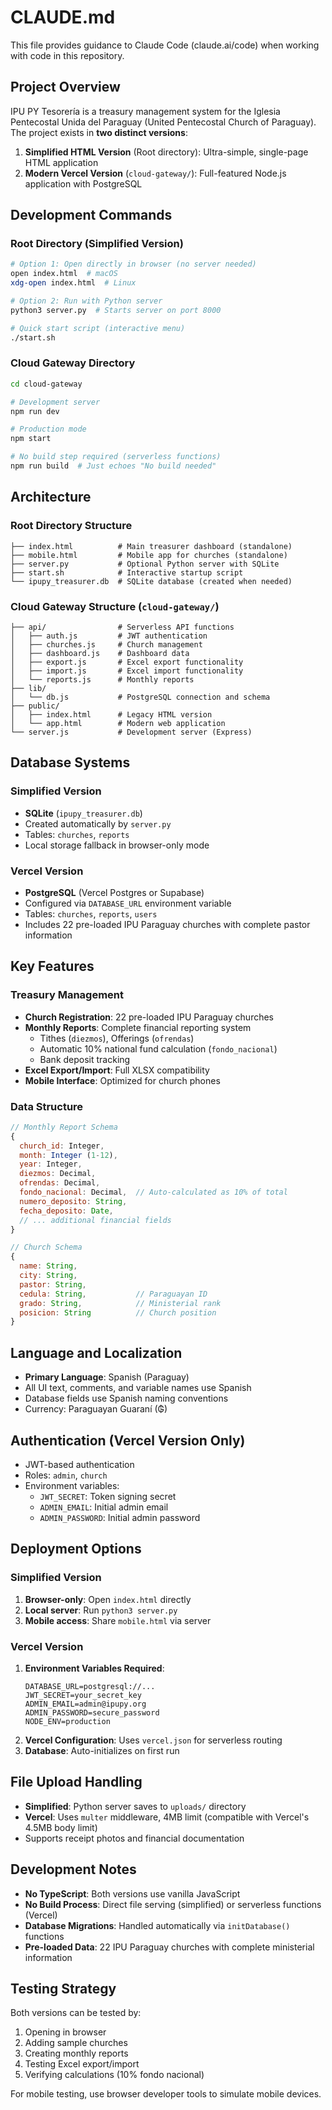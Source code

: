 # CLAUDE.md

This file provides guidance to Claude Code (claude.ai/code) when working with code in this repository.

## Project Overview

IPU PY Tesorería is a treasury management system for the Iglesia Pentecostal Unida del Paraguay (United Pentecostal Church of Paraguay). The project exists in **two distinct versions**:

1. **Simplified HTML Version** (Root directory): Ultra-simple, single-page HTML application
2. **Modern Vercel Version** (`cloud-gateway/`): Full-featured Node.js application with PostgreSQL

## Development Commands

### Root Directory (Simplified Version)
```bash
# Option 1: Open directly in browser (no server needed)
open index.html  # macOS
xdg-open index.html  # Linux

# Option 2: Run with Python server
python3 server.py  # Starts server on port 8000

# Quick start script (interactive menu)
./start.sh
```

### Cloud Gateway Directory
```bash
cd cloud-gateway

# Development server
npm run dev

# Production mode
npm start

# No build step required (serverless functions)
npm run build  # Just echoes "No build needed"
```

## Architecture

### Root Directory Structure
```
├── index.html          # Main treasurer dashboard (standalone)
├── mobile.html         # Mobile app for churches (standalone)
├── server.py           # Optional Python server with SQLite
├── start.sh            # Interactive startup script
└── ipupy_treasurer.db  # SQLite database (created when needed)
```

### Cloud Gateway Structure (`cloud-gateway/`)
```
├── api/                # Serverless API functions
│   ├── auth.js         # JWT authentication
│   ├── churches.js     # Church management
│   ├── dashboard.js    # Dashboard data
│   ├── export.js       # Excel export functionality
│   ├── import.js       # Excel import functionality
│   └── reports.js      # Monthly reports
├── lib/
│   └── db.js           # PostgreSQL connection and schema
├── public/
│   ├── index.html      # Legacy HTML version
│   └── app.html        # Modern web application
└── server.js           # Development server (Express)
```

## Database Systems

### Simplified Version
- **SQLite** (`ipupy_treasurer.db`)
- Created automatically by `server.py`
- Tables: `churches`, `reports`
- Local storage fallback in browser-only mode

### Vercel Version
- **PostgreSQL** (Vercel Postgres or Supabase)
- Configured via `DATABASE_URL` environment variable
- Tables: `churches`, `reports`, `users`
- Includes 22 pre-loaded IPU Paraguay churches with complete pastor information

## Key Features

### Treasury Management
- **Church Registration**: 22 pre-loaded IPU Paraguay churches
- **Monthly Reports**: Complete financial reporting system
  - Tithes (`diezmos`), Offerings (`ofrendas`)
  - Automatic 10% national fund calculation (`fondo_nacional`)
  - Bank deposit tracking
- **Excel Export/Import**: Full XLSX compatibility
- **Mobile Interface**: Optimized for church phones

### Data Structure
```javascript
// Monthly Report Schema
{
  church_id: Integer,
  month: Integer (1-12),
  year: Integer,
  diezmos: Decimal,
  ofrendas: Decimal,
  fondo_nacional: Decimal,  // Auto-calculated as 10% of total
  numero_deposito: String,
  fecha_deposito: Date,
  // ... additional financial fields
}

// Church Schema  
{
  name: String,
  city: String,
  pastor: String,
  cedula: String,           // Paraguayan ID
  grado: String,            // Ministerial rank
  posicion: String          // Church position
}
```

## Language and Localization

- **Primary Language**: Spanish (Paraguay)
- All UI text, comments, and variable names use Spanish
- Database fields use Spanish naming conventions
- Currency: Paraguayan Guaraní (₲)

## Authentication (Vercel Version Only)

- JWT-based authentication
- Roles: `admin`, `church`
- Environment variables:
  - `JWT_SECRET`: Token signing secret
  - `ADMIN_EMAIL`: Initial admin email
  - `ADMIN_PASSWORD`: Initial admin password

## Deployment Options

### Simplified Version
1. **Browser-only**: Open `index.html` directly
2. **Local server**: Run `python3 server.py`
3. **Mobile access**: Share `mobile.html` via server

### Vercel Version
1. **Environment Variables Required**:
   ```
   DATABASE_URL=postgresql://...
   JWT_SECRET=your_secret_key
   ADMIN_EMAIL=admin@ipupy.org
   ADMIN_PASSWORD=secure_password
   NODE_ENV=production
   ```
2. **Vercel Configuration**: Uses `vercel.json` for serverless routing
3. **Database**: Auto-initializes on first run

## File Upload Handling

- **Simplified**: Python server saves to `uploads/` directory
- **Vercel**: Uses `multer` middleware, 4MB limit (compatible with Vercel's 4.5MB body limit)
- Supports receipt photos and financial documentation

## Development Notes

- **No TypeScript**: Both versions use vanilla JavaScript
- **No Build Process**: Direct file serving (simplified) or serverless functions (Vercel)
- **Database Migrations**: Handled automatically via `initDatabase()` functions
- **Pre-loaded Data**: 22 IPU Paraguay churches with complete ministerial information

## Testing Strategy

Both versions can be tested by:
1. Opening in browser
2. Adding sample churches
3. Creating monthly reports
4. Testing Excel export/import
5. Verifying calculations (10% fondo nacional)

For mobile testing, use browser developer tools to simulate mobile devices.